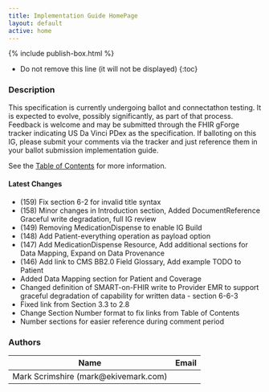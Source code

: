 ```yaml
---
title: Implementation Guide HomePage
layout: default
active: home
---
```


{% include publish-box.html %}

<!-- { :.no_toc } -->

<!-- TOC  the css styling for this is \pages\assets\css\project.css under 'markdown-toc'-->

* Do not remove this line (it will not be displayed)
{:toc}

<!-- end TOC -->

### Description

This specification is currently undergoing ballot and connectathon testing. It is expected to evolve, possibly significantly, as part of that process.
Feedback is welcome and may be submitted through the FHIR gForge tracker indicating US Da Vinci PDex as the specification. If balloting on this IG, please submit your comments via the tracker and just reference them in your ballot submission implementation guide.

See the [Table of Contents](toc.html) for more information.

#### Latest Changes
- (159) Fix section 6-2 for invalid title syntax
- (158) Minor changes in Introduction section, Added DocumentReference Graceful write degradation, full IG review
- (149) Removing MedicationDispense to enable IG Build
- (148) Add Patient-everything operation as payload option
- (147) Add MedicationDispense Resource, Add additional sections for Data Mapping, Expand on Data Provenance
- (146) Add link to CMS BB2.0 Field Glossary, Add example TODO to Patient 
- Added Data Mapping section for Patient and Coverage
- Changed definition of SMART-on-FHIR write to Provider EMR to support graceful degradation of capability for written data -  section 6-6-3
- Fixed link from Section 3.3 to 2.8
- Change Section Number format to fix links from Table of Contents 
- Number sections for easier reference during comment period


### Authors

<table>
<thead>
<tr>
<th>Name</th>
<th>Email</th>
</tr>
</thead>
<tbody>
<tr>
<td>Mark Scrimshire (mark@ekivemark.com)</td>
<td></td>
</tr>
</tbody>
</table>



